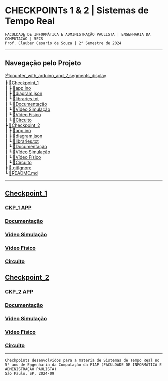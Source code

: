 # CHECKPOINTs 1 & 2 | Sistemas de Tempo Real
`FACULDADE DE INFORMÁTICA E ADMINISTRAÇÃO PAULISTA | ENGENHARIA DA COMPUTAÇÃO | 5ECS`  
`Prof. Clauber Cesario de Souza | 2° Semestre de 2024`    

---

## Navegação pelo Projeto  
[📦counter_with_arduino_and_7_segments_display](/README.md)  
 ┣ [📂Checkpoint_1](/Checkpoint_1/)  
 ┃ ┣ [📜app.ino](/Checkpoint_1/app.ino)  
 ┃ ┣ [📜diagram.json](/Checkpoint_1/diagram.json)   
 ┃ ┗ [📜libraries.txt](/Checkpoint_1/libraries.txt)  
 ┃ ┗ <a href="https://1drv.ms/w/c/9a5e04166f216283/EUDuyNgmY7pItBBnl2c7xG8BUm9Lx-kga8gMyk11ovhozQ?e=mEBZr5" target="_blank">🔗Documentação</a>       
 ┃ ┗ <a href="https://drive.google.com/file/d/1FxPxD_-bIYpDkQexwF9b6WoZlwtmjpJE/view?usp=sharing" target="_blank">🔗Vídeo Simulação</a>     
 ┃ ┗ <a href="PREENCHER" target="_blank">🔗Vídeo Físico</a>     
 ┃ ┗ <a href="https://wokwi.com/projects/409333311709327361" target="_blank">🔗Circuito</a>    
 ┣ [📂Checkpoint_2](/Checkpoint_2/)     
 ┃ ┣ [📜app.ino](/Checkpoint_2/app.ino)   
 ┃ ┣ [📜diagram.json](/Checkpoint_2/diagram.json)     
 ┃ ┗ [📜libraries.txt](/Checkpoint_2/libraries.txt)     
 ┃ ┗ <a href="https://1drv.ms/w/c/9a5e04166f216283/ESoi98FwroxHm2CxZ8k741EBT8NUY6TprXW_HHx1eYPTog?e=g5c1Aa" target="_blank">🔗Documentação</a>     
 ┃ ┗ <a href="https://drive.google.com/file/d/159RY7LM2aGpP7VsIXYmvE1UFdmIgpnbn/view?usp=drive_link" target="_blank">🔗Vídeo Simulação</a>     
 ┃ ┗ <a href="https://drive.google.com/file/d/17hyeheiRjyy4L2enwrK_XQ2z2O3x1pO1/view?usp=sharing" target="_blank">🔗Vídeo Físico</a>     
 ┃ ┗ <a href="https://wokwi.com/projects/409942316146904065" target="_blank">🔗Circuito</a>    
 ┣ [📜.gitIgnore](/\.gitIgnore)     
 ┗ [📜README.md](/README.md)   

---

## [Checkpoint_1](https://1drv.ms/w/c/9a5e04166f216283/EUDuyNgmY7pItBBnl2c7xG8BUm9Lx-kga8gMyk11ovhozQ?e=mEBZr5)
### [CKP_1 APP](/Checkpoint_1/)  
### <a href="https://1drv.ms/w/c/9a5e04166f216283/EUDuyNgmY7pItBBnl2c7xG8BUm9Lx-kga8gMyk11ovhozQ?e=mEBZr5" target="_blank">Documentação</a>
### <a href="https://drive.google.com/file/d/1FxPxD_-bIYpDkQexwF9b6WoZlwtmjpJE/view?usp=sharing" target="_blank">Vídeo Simulação</a>
### <a href="PREENCHER" target="_blank">Vídeo Físico</a>
### <a href="https://wokwi.com/projects/409333311709327361" target="_blank">Circuito</a>

## [Checkpoint_2](https://1drv.ms/w/c/9a5e04166f216283/ESoi98FwroxHm2CxZ8k741EBT8NUY6TprXW_HHx1eYPTog?e=g5c1Aa)
### [CKP_2 APP](/Checkpoint_2/)  
### <a href="https://1drv.ms/w/c/9a5e04166f216283/ESoi98FwroxHm2CxZ8k741EBT8NUY6TprXW_HHx1eYPTog?e=g5c1Aa" target="_blank">Documentação</a>
### <a href="https://drive.google.com/file/d/159RY7LM2aGpP7VsIXYmvE1UFdmIgpnbn/view?usp=drive_link" target="_blank">Vídeo Simulação</a>
### <a href="https://drive.google.com/file/d/17hyeheiRjyy4L2enwrK_XQ2z2O3x1pO1/view?usp=sharing" target="_blank">Vídeo Físico</a>
### <a href="https://wokwi.com/projects/409942316146904065" target="_blank">Circuito</a>

---
``Checkpoints desenvolvidos para a materia de Sistemas de Tempo Real no 5° ano de Engenharia da Computação da FIAP (FACULDADE DE INFORMÁTICA E ADMINISTRAÇÃO PAULISTA)``  
`São Paulo, SP, 2024-09`
